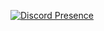 [![Discord Presence](https://lanyard.cnrad.dev/api/1258099961623478342?showDisplayName=true&bg=000000&borderRadius=15px)](https://discord.com/users/1258099961623478342)

